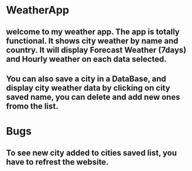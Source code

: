 # WeatherApp
## welcome  to my weather app. The app is totally functional. It shows city weather by name and country. It will display Forecast Weather (7days) and Hourly weather on  each data selected.

## You can also save a city in a DataBase, and display city weather data by clicking on city saved name, you can delete and add new ones fromo the list.

#  Bugs
##  To see new city added to cities saved list, you have to refrest the website.